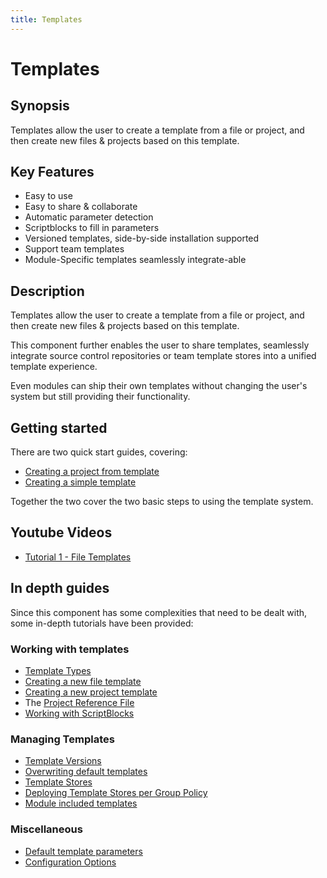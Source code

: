 ```yaml
---
title: Templates
---
```

# Templates
## Synopsis
Templates allow the user to create a template from a file or project, and then create new files & projects based on this template.

## Key Features

 - Easy to use
 - Easy to share & collaborate
 - Automatic parameter detection
 - Scriptblocks to fill in parameters
 - Versioned templates, side-by-side installation supported
 - Support team templates
 - Module-Specific templates seamlessly integrate-able

## Description

Templates allow the user to create a template from a file or project, and then create new files & projects based on this template.

This component further enables the user to share templates, seamlessly integrate source control repositories or team template stores into a unified template experience.

Even modules can ship their own templates without changing the user's system but still providing their functionality.

## Getting started

There are two quick start guides, covering:

 - [Creating a project from template](http://psframework.org/documentation/quickstart/psmoduledevelopment/templates-use.html)
 - [Creating a simple template](http://psframework.org/documentation/quickstart/psmoduledevelopment/templates-new.html)

Together the two cover the two basic steps to using the template system.

## Youtube Videos

 - [Tutorial 1 - File Templates](https://youtu.be/8WkHaH20OEE)

## In depth guides

Since this component has some complexities that need to be dealt with, some in-depth tutorials have been provided:

### Working with templates
 - [Template Types](templates/template-types.html)
 - [Creating a new file template](templates/creating-a-new-file-template.html)
 - [Creating a new project template](templates/creating-a-new-project-template.html)
 - The [Project Reference File](templates/project-reference-file.html)
 - [Working with ScriptBlocks](templates/working-with-scriptblocks.html)
 
### Managing Templates
 - [Template Versions](templates/template-versions.html)
 - [Overwriting default templates](templates/overwriting-default-templates.html)
 - [Template Stores](templates/template-stores.html)
 - [Deploying Template Stores per Group Policy](templates/deploying-template-stores-per-gpo.html)
 - [Module included templates](templates/module-include-templates.html)

### Miscellaneous
 - [Default template parameters](templates/default-template-parameters.html)
 - [Configuration Options](templates/configuration-options.html)